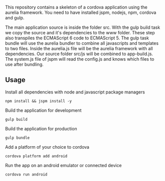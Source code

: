 This repository contains a skeleton of a cordova application using the aurelia framework.
You need to have installed jspm, nodejs, npm, cordova and gulp.

The main application source is inside the folder src.
With the gulp build task we copy the source and it's dependencies to the www folder. 
These step also transpiles the ECMAScript 6 code to ECMAScript 5.
The gulp task bundle will use the aurelia bundler to combine all javascripts and templates to two files. 
Inside the aurelia.js file will be the aurelia framework with all dependencies. 
Our source folder src/js will be combined to app-build.js.
The system.js file of jspm will read the config.js and knows which files to use after bundling.


## Usage

Install all dependencies with node and javascript package managers

```
npm install && jspm install -y
```

Build the application for development

```
gulp build
```

Build the application for production

```
gulp bundle
```

Add a platform of your choice to cordova

```
cordova platform add android
```

Run the app on an android emulator or connected device

```
cordova run android
```